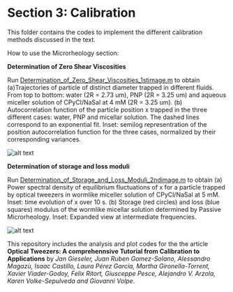 # Section 3: Calibration
 This folder contains the codes to implement the different calibration methods discussed in the text.
 
How to use the Microrheology section:


**Determination of Zero Shear Viscosities**

Run [Determination_of_Zero_Shear_Viscosities_1stimage.m](Determination_of_Zero_Shear_Viscosities_1stimage.m) to obtain (a)Trajectories of particle of distinct
diameter trapped in different fluids. From top to bottom: water (2R = 2.73 um), PNP
(2R = 3.25 um) and aqueous miceller solution of CPyCl/NaSal at 4 mM (2R = 3.25 um).
(b) Autocorrelation function of the particle position x trapped in the three different cases:
water, PNP and micellar solution. The dashed lines correspond to an exponential
fit. Inset: semilog representration of the position autocorrelation function for the three
cases, normalized by their corresponding variances.

![alt text](https://github.com/LauraPerezG/tweezers_AOP_tutorial/blob/merge_26nov_ales_lau/sec_4_3_microrheology_ruben/figures/1_Zero_shear_visc.jpg 
"Zero Shear viscosities")

**Determination of storage and loss moduli**

Run [Determination_of_Storage_and_Loss_Moduli_2ndimage.m](Determination_of_Storage_and_Loss_Moduli_2ndimage.m) to obtain (a) Power spectral density of
equilibrium fluctuations of x for a particle trapped by optical tweezers in wormlike miceller
solution of CPyCl/NaSal at 5 mM. Inset: time evolution of x over 10 s. (b) Storage (red circles) and
loss (blue squares) modulus of the wormlike micellar solution determined by Passive Microrheology.
Inset: Expanded view at intermediate frequencies.

![alt text](https://github.com/LauraPerezG/tweezers_AOP_tutorial/blob/merge_26nov_ales_lau/sec_4_3_microrheology_ruben/figures/2_Storage_and_loss.jpg 
"Storeage and loss")







 
This repository includes the analysis and plot codes for the the article **Optical Tweezers: A comprehennsive Tutorial  from Calibration to Applications** by *Jan Gieseler, Juan Ruben Gomez-Solano, Alessandro Magazù, Isaac Castillo, Laura Pérez García, Martha Gironella-Torrent, Xavier Viader-Godoy, Felix Ritort, Giusceppe Pesce, Alejandro V. Arzola, Karen Volke-Sepulveda and Giovanni Volpe*. 
 
